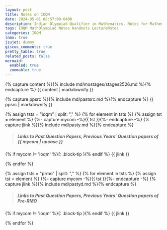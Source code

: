 ```yaml
---
layout: post
title: Notes on IOQM
date: 2024-05-01 08:57:00-0400
description: Indian Olympiad Qualifier in Mathematics. Notes for Mathematics Olympiad, IOQM, RMO, INMO. Problem set, Solutions, Questions, Answers, Hints, Walkthroughs, Discussions.
tags: IOQM MathOlympiad Notes Handouts LectureNotes
categories: IOQM
lnmo: true
jsujet: dummy
giscus_comments: true
pretty_table: true
related_posts: false
mermaid:
  enabled: true
  zoomable: true
---
```


{% capture content %}{% include md/mostages/stages2526.md %}{% endcapture %}
{{ content | markdownify }}

{% capture ppsrc %}{% include md/pastsrc.md %}{% endcapture %}
{{ ppsrc | markdownify }}

{% assign tsts = "ioqm" | split: "," %}
{% for element in tsts %}
{% assign tst = element %}
{%- capture mycom -%}{{ tst }}{%- endcapture -%}
{% capture jlink %}{% include md/pasty.md %}{% endcapture %}

> ##### Links to Past Question Papers, Previous Years’ Question papers of {{ mycom | upcase }}
{% if mycom != 'ioqm' %}{: .block-tip }{% endif %}
{{ jlink }}

{% endfor %}

{% assign tsts = "prmo" | split: "," %}
{% for element in tsts %}
{% assign tst = element %}
{%- capture mycom -%}{{ tst }}{%- endcapture -%}
{% capture jlink %}{% include md/pastyd.md %}{% endcapture %}

> ##### Links to Past Question Papers, Previous Years’ Question papers of Pre-RMO
{% if mycom != 'ioqm' %}{: .block-tip }{% endif %}
{{ jlink }}

{% endfor %}

<!-- 
{% capture jlink %}{% include md/past/ioqm.md %}{% endcapture %}
{{ jlink }} -->
